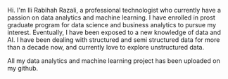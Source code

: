 Hi. I'm Ili Rabihah Razali, a professional technologist who currently have a passion on data analytics and machine learning.  I have enrolled in prost graduate program
for data science and business analytics to pursue my interest.  Eventually, I have been exposed to a new knowledge of data and AI.  I have been dealing with structured
and semi structured data for more than a decade now, and currently love to explore unstructured data.

All my data analytics and machine learning project has been uploaded on my github.

<!---
IliRabihahRazali/IliRabihahRazali is a ✨ special ✨ repository because its `README.md` (this file) appears on your GitHub profile.
You can click the Preview link to take a look at your changes.
--->

